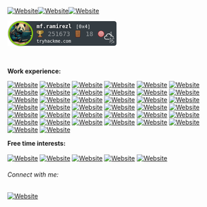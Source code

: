 <!--### Greetings! <img src="https://media.giphy.com/media/hvRJCLFzcasrR4ia7z/giphy.gif" width="18px">-->

<!--I'm Yawar P.<br/>-->
[![Website](https://img.shields.io/badge/Software%20%20Engineer-darkblue?style=for-the-badge)](https://github.com/YawarPandar)[![Website](https://img.shields.io/badge/InfoSec%20%20Enthusiastic-darkred?style=for-the-badge)](https://github.com/YawarPandar)[![Website](https://img.shields.io/badge/Casual%20%20Gamer-yellow?style=for-the-badge)](https://github.com/YawarPandar)
<!--
![Badge](https://github-readme-stats.vercel.app/api/top-langs/?username=YawarPandar&theme=highcontrast)
![Badge](https://github-readme-stats.vercel.app/api?username=YawarPandar&theme=blue-green)
-->
![tryhackme stats](https://raw.githubusercontent.com/YawarPandar/YawarPandar/master/images/mf.ramirezl.png)
<!--Currently working on software outsourcing services for banking and financial companies, and also learning about networking stuff by myself.<br/>--><br/>
**Work experience:**<br/>

[![Website](https://img.shields.io/badge/Visual%20%20Studio%20%20.Net-white?style=flat&logo=visual-studio&logoColor=blue)](https://visualstudio.microsoft.com/vs/) 
[![Website](https://img.shields.io/badge/.NET-white?style=flat&logo=.net&logoColor=purple)](https://dotnet.microsoft.com/) 
[![Website](https://img.shields.io/badge/Visual%20%20Studio%20%20Code-white?style=flat&logo=visual-studio-code&logoColor=blue)](https://code.visualstudio.com/) 
[![Website](https://img.shields.io/badge/Red%20%20Hat%20%20CodeReady%20%20Studio-white?style=flat&logo=red-hat&logoColor=red)](https://www.redhat.com/en/technologies/jboss-middleware/codeready-studio) 
[![Website](https://img.shields.io/badge/Microsoft%20%20SQL%20%20Server-white?style=flat&logo=microsoft-sql-server&logoColor=black)](https://www.microsoft.com/en-us/sql-server/sql-server-2019) 
[![Website](https://img.shields.io/badge/Oracle-white?style=flat&logo=oracle&logoColor=orange)](https://www.oracle.com/database/) 
[![Website](https://img.shields.io/badge/MySQL-white?style=flat&logo=mysql&logoColor=blue)](https://www.mysql.com/) 
[![Website](https://img.shields.io/badge/MongoDB-white?style=flat&logo=mongodb&logoColor=brightgreen)](https://www.mongodb.com/) 
[![Website](https://img.shields.io/badge/Microsoft%20%20Azure-white?style=flat&logo=microsoft-azure&logoColor=blue)](https://azure.microsoft.com/en-us/) 
[![Website](https://img.shields.io/badge/Amazon%20%20AWS-white?style=flat&logo=amazon-aws&logoColor=yellowgreen)](https://aws.amazon.com/) 
[![Website](https://img.shields.io/badge/C%23-white?style=flat&logo=c-sharp&logoColor=blue)](https://docs.microsoft.com/en-us/dotnet/csharp/) 
[![Website](https://img.shields.io/badge/Angular-white?style=flat&logo=angular&logoColor=red)](https://angular.io/) 
[![Website](https://img.shields.io/badge/Java-white?style=flat&logo=openjdk&logoColor=red)](https://www.java.com/) 
[![Website](https://img.shields.io/badge/JavaScript-white?style=flat&logo=javascript&logoColor=yellow)](https://www.javascript.com/) 
[![Website](https://img.shields.io/badge/JQuery-white?style=flat&logo=jquery&logoColor=blue)](https://jquery.com/) 
[![Website](https://img.shields.io/badge/TypeScript-white?style=flat&logo=typescript&logoColor=blue)](https://www.typescriptlang.org/) 
[![Website](https://img.shields.io/badge/PHP-white?style=flat&logo=php&logoColor=blueviolet)](https://www.php.net/) 
[![Website](https://img.shields.io/badge/Power%20%20BI-white?style=flat&logo=power-bi&logoColor=yellow)](https://powerbi.microsoft.com/) 
[![Website](https://img.shields.io/badge/Microsoft%20%20Visio-white?style=flat&logo=microsoft-visio&logoColor=blue)](https://office.live.com/start/visio.aspx) 
[![Website](https://img.shields.io/badge/Red%20%20Hat%20%20JBoss%20%20Fuse%20%20Karaf-white?style=flat&logo=red-hat&logoColor=red)](https://github.com/jboss-fuse/fuse-karaf) 
[![Website](https://img.shields.io/badge/Red%20%20Hat%20%20JBoss%20%20EAP-white?style=flat&logo=red-hat&logoColor=red)](https://www.redhat.com/en/technologies/jboss-middleware/application-platform) 
[![Website](https://img.shields.io/badge/Red%20%20Hat%20%20JBoss%20%20BRMS-white?style=flat&logo=red-hat&logoColor=red)](https://www.cmsdistribution.com/product/red-hat-jboss-brms/) [![Website](https://img.shields.io/badge/Apache%20%20HTTP%20%20Server-white?style=flat&logo=apache&logoColor=red)](https://httpd.apache.org/) 
[![Website](https://img.shields.io/badge/Swagger-white?style=flat&logo=swagger&logoColor=green)](https://swagger.io/)
[![Website](https://img.shields.io/badge/Jenkins-white?style=flat&logo=jenkins)](https://www.jenkins.io/)
[![Website](https://img.shields.io/badge/New%20Relic-white?style=flat&logo=newrelic&logoColor=green)](https://newrelic.com/es)
[![Website](https://img.shields.io/badge/C%2b%2b-white?style=flat&logo=cplusplus&logoColor=blue)](https://en.cppreference.com/w/)
[![Website](https://img.shields.io/badge/RabbitMQ-white?style=flat&logo=rabbitmq&logoColor=orange)](https://www.rabbitmq.com/)
[![Website](https://img.shields.io/badge/Github-white?style=flat&logo=github&logoColor=black)](https://github.com/)
[![Website](https://img.shields.io/badge/Postman-white?style=flat&logo=postman&logoColor=orange)](https://www.postman.com/)
[![Website](https://img.shields.io/badge/Windows%2011-white?style=flat&logo=windows11&logoColor=blue)](https://www.microsoft.com/es-es/software-download/windows11)
[![Website](https://img.shields.io/badge/Ubuntu-white?style=flat&logo=ubuntu&logoColor=orange)](https://ubuntu.com/)
[![Website](https://img.shields.io/badge/Debian-white?style=flat&logo=debian&logoColor=red)](https://www.debian.org/)
[![Website](https://img.shields.io/badge/ArgoCD-white?style=flat&logo=argo&logoColor=orange)](https://argo-cd.readthedocs.io/en/stable/)
[![Website](https://img.shields.io/badge/Docker-white?style=flat&logo=docker&logoColor=blue)](https://kubernetes.io/)
[![Website](https://img.shields.io/badge/Kubernetes-white?style=flat&logo=kubernetes&logoColor=blue)](https://kubernetes.io/)
[![Website](https://img.shields.io/badge/Powershell%20Scripting-white?style=flat&logo=powershell&logoColor=blue)](https://github.com/PowerShell/PowerShell)
[![Website](https://img.shields.io/badge/Python%20Scripting-white?style=flat&logo=python&logoColor=blue)](https://github.com/PowerShell/PowerShell)

 
**Free time interests:**<br/>  
[![Website](https://img.shields.io/badge/Kali%20%20Linux-white?style=flat&logo=kali-linux&logoColor=black)](https://www.kali.org/) 
[![Website](https://img.shields.io/badge/Android-white?style=flat&logo=android&logoColor=green)](https://www.android.com/) 
[![Website](https://img.shields.io/badge/Android%20%20Studio-white?style=flat&logo=android-studio&logoColor=green)](https://developer.android.com/studio/) 
[![Website](https://img.shields.io/badge/PS%20%20Vita-white?style=flat&logo=playstation-vita&logoColor=blue)](https://en.wikipedia.org/wiki/PlayStation_Vita) 
[![Website](https://img.shields.io/badge/Crunchyroll-white?style=flat&logo=crunchyroll&logoColor=orange)](https://www.crunchyroll.com/)

###### Connect with me: 
[![Website](https://img.shields.io/badge/LinkedIn-blue?style=flat&logo=linkedin)][linkedin]
<br />
<!-- variables used above -->
[website]: https://www.facebook.com/mf.ramirezl
[twitter]: https://twitter.com/YawarPandar
[linkedin]: https://www.linkedin.com/in/mauricioramirezrl/
